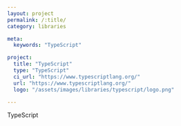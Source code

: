 ```yaml
---
layout: project
permalink: /:title/
category: libraries

meta:
  keywords: "TypeScript"

project:
  title: "TypeScript"
  type: "TypeScript"
  ci_url: "https://www.typescriptlang.org/"
  url: "https://www.typescriptlang.org/"
  logo: "/assets/images/libraries/typescript/logo.png"

---
```

<p>TypeScript</p>